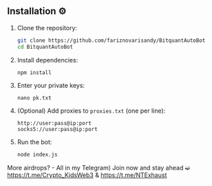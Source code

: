 ## Installation ⚙️

1. Clone the repository:
   ```bash
   git clone https://github.com/fariznovarisandy/BitquantAutoBot
   cd BitquantAutoBot
   ```

2. Install dependencies:
   ```bash
   npm install
   ```

3. Enter your private keys:
   ```
   nano pk.txt
   ```

4. (Optional) Add proxies to `proxies.txt` (one per line):
   ```
   http://user:pass@ip:port
   socks5://user:pass@ip:port
   ```

5. Run the bot:
   ```bash
   node index.js
   ```

More airdrops? - All in my Telegram)
Join now and stay ahead ➫ https://t.me/Crypto_KidsWeb3 & https://t.me/NTExhaust

